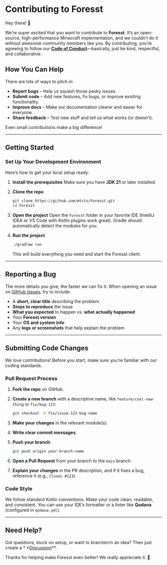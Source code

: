 # Contributing to Foresst

Hey there! 👋

We’re super excited that you want to contribute to **Foresst**. It’s an open-source, high-performance Minecraft
implementation, and we couldn’t do it without awesome community members like you. By contributing, you’re agreeing to
follow our **[Code of Conduct](https://www.google.com/search?q=CODE_OF_CONDUCT.md)**—basically, just be kind,
respectful, and collaborative.

## How You Can Help

There are lots of ways to pitch in:

* **Report bugs** – Help us squash those pesky issues.
* **Submit code** – Add new features, fix bugs, or improve existing functionality.
* **Improve docs** – Make our documentation clearer and easier for everyone.
* **Share feedback** – Test new stuff and tell us what works (or doesn’t).

Even small contributions make a big difference!

---

## Getting Started

### Set Up Your Development Environment

Here’s how to get your local setup ready:

1. **Install the prerequisites**
   Make sure you have **JDK 21** or later installed.

2. **Clone the repo**

   ```bash
   git clone https://github.com/mtctx/Foresst.git
   cd Foresst
   ```

3. **Open the project**
   Open the `Foresst` folder in your favorite IDE (IntelliJ IDEA or VS Code with Kotlin plugins work great). Gradle
   should automatically detect the modules for you.

4. **Run the project**

   ```bash
   ./gradlew run
   ```

   This will build everything you need and start the Foresst client.

---

## Reporting a Bug

The more details you give, the faster we can fix it. When opening an issue
on [GitHub Issues](https://www.google.com/search?q=https://github.com/mtctx/Foresst/issues), try to include:

* A **short, clear title** describing the problem
* **Steps to reproduce** the issue
* **What you expected** to happen vs. **what actually happened**
* Your **Foresst version**
* Your **OS and system info**
* Any **logs or screenshots** that help explain the problem

---

## Submitting Code Changes

We love contributions! Before you start, make sure you’re familiar with our coding standards.

### Pull Request Process

1. **Fork the repo** on GitHub.

2. **Create a new branch** with a descriptive name, like `feature/cool-new-thing` or `fix/bug-123`:

   ```bash
   git checkout -b fix/issue-123-bug-name
   ```

3. **Make your changes** in the relevant module(s).

4. **Write clear commit messages**.

5. **Push your branch**:

   ```bash
   git push origin your-branch-name
   ```

6. **Open a Pull Request** from your branch to the `main` branch.

7. **Explain your changes** in the PR description, and if it fixes a bug, reference it (e.g., `Closes #123`).

### Code Style

We follow standard Kotlin conventions. Make your code clean, readable, and consistent. You can use your IDE’s formatter
or a linter like **Qodana** (configured in `qodana.yml`).

---

## Need Help?

Got questions, stuck on setup, or want to brainstorm an idea? Then just create a *
*[Discussion](https://github.com/mtctx/Foresst/discussions)**.

Thanks for helping make Foresst even better! We really appreciate it. 💜
